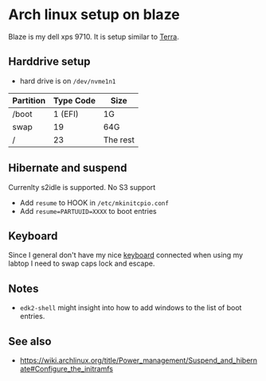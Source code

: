 # Arch linux setup on blaze

Blaze is my dell xps 9710. It is setup similar to [Terra](../272).

## Harddrive setup

- hard drive is on `/dev/nvme1n1`

| Partition | Type Code | Size     |
| --------- | --------- | -------- |
| /boot     | 1 (EFI)   | 1G       |
| swap      | 19        | 64G      |
| /         | 23        | The rest |

## Hibernate and suspend

Currenlty s2idle is supported. No S3 support

- Add `resume` to HOOK in `/etc/mkinitcpio.conf`
- Add `resume=PARTUUID=XXXX` to boot entries

## Keyboard

Since I general don't have my nice [keyboard](../290) connected when using my labtop I need to swap caps lock and escape.

## Notes

- `edk2-shell` might insight into how to add windows to the list of boot entries.

## See also

- https://wiki.archlinux.org/title/Power_management/Suspend_and_hibernate#Configure_the_initramfs
